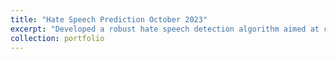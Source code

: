 ```yaml
---
title: "Hate Speech Prediction October 2023"
excerpt: "Developed a robust hate speech detection algorithm aimed at classifying speech as normal or blocked to facilitate content filtration. <br/><img src='/images/500x300.png'>"
collection: portfolio
---
```


Skills -  <img src="https://cdn.jsdelivr.net/gh/devicons/devicon/icons/python/python-original.svg" width ="16" height="100%"/>  <img src="https://avatars.githubusercontent.com/u/58386951?s=200&v=4" width ="16" height="100%">   <img src="https://cdn.jsdelivr.net/gh/devicons/devicon/icons/pytorch/pytorch-original.svg" width ="16" height="100%" />   <img src="https://cdn.jsdelivr.net/gh/devicons/devicon/icons/flask/flask-original-wordmark.svg" width ="16" height="100%" />   <img src="https://cdn.jsdelivr.net/gh/devicons/devicon/icons/docker/docker-plain-wordmark.svg" width ="16" height="100%" />


  - Utilized the **OxAISH-AL-LLM/wiki_toxic** dataset from Hugging Face for model training, taking advantage of a pre-existing **BERT** model. Fine-tuned the last layer and added an additional output layer with two neurons for classification.
  - Delivered outstanding results with an exceptional accuracy of **91.95%**, a testament to the rigorous training and evaluation processes involved.
  - Implemented model deployment through **Flask** and **Docker**, ensuring scalability and ease of integration for content filtration solutions.

The Github code is [here](https://github.com/Shyam-Sundar-7/Hate-Speech-recognition)

